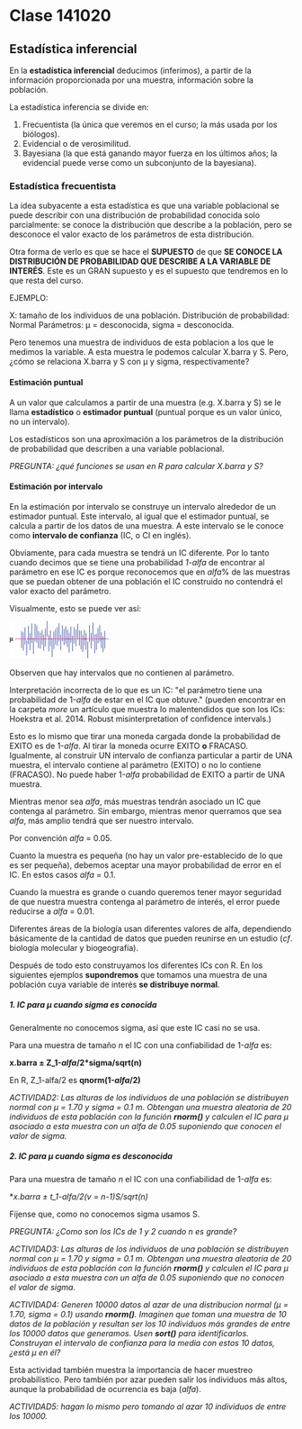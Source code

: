 # Clase 141020

## Estadística inferencial

En la **estadística inferencial** deducimos (inferimos), a partir de la información proporcionada por una muestra, información sobre la población.

La estadística inferencia se divide en:

1. Frecuentista (la única que veremos en el curso; la más usada por los biólogos).
2. Evidencial o de verosimilitud.
3. Bayesiana (la que está ganando mayor fuerza en los últimos años; la evidencial puede verse como un subconjunto de la bayesiana).

### Estadística frecuentista

La idea subyacente a esta estadística es que una variable poblacional se puede describir con una distribución de probabilidad conocida solo parcialmente: se conoce la distribución que describe a la población, pero se desconoce el valor exacto de los parámetros de esta distribución.

Otra forma de verlo es que se hace el **SUPUESTO** de que **SE CONOCE LA DISTRIBUCIÓN DE PROBABILIDAD QUE DESCRIBE A LA VARIABLE DE INTERÉS**. Este es un GRAN supuesto y es el supuesto que tendremos en lo que resta del curso.

EJEMPLO:

X: tamaño de los individuos de una población.
Distribución de probabilidad: Normal
Parámetros: µ = desconocida, sigma = desconocida.

Pero tenemos una muestra de individuos de esta poblacion a los que le medimos la variable. A esta muestra le podemos calcular X.barra y S. Pero, ¿cómo se relaciona X.barra y S con µ y sigma, respectivamente?

#### Estimación puntual

A un valor que calculamos a partir de una muestra (e.g. X.barra y S) se le llama **estadístico** o **estimador puntual** (puntual porque es un valor único, no un intervalo).

Los estadísticos son una aproximación a los parámetros de la distribución de probabilidad que describen a una variable poblacional.

_PREGUNTA: ¿qué funciones se usan en R para calcular X.barra y S?_

#### Estimación por intervalo

En la estimación por intervalo se construye un intervalo alrededor de un estimador puntual. Este intervalo, al igual que el estimador puntual, se calcula a partir de los datos de una muestra. A este intervalo se le conoce como **intervalo de confianza** (IC, o CI en inglés).

Obviamente, para cada muestra se tendrá un IC diferente. Por lo tanto cuando decimos que se tiene una probabilidad _1-alfa_ de encontrar al parámetro en ese IC es porque reconocemos que en _alfa_% de las muestras que se puedan obtener de una población el IC construido no contendrá el valor exacto del parámetro.

Visualmente, esto se puede ver así:

![image](more/mu.png)

Observen que hay intervalos que no contienen al parámetro.

Interpretación incorrecta de lo que es un IC: "el parámetro tiene una probabilidad de 1-_alfa_ de estar en el IC que obtuve." (pueden encontrar en la carpeta _more_ un artículo que muestra lo malentendidos que son los ICs: Hoekstra et al. 2014. Robust misinterpretation of confidence intervals.)

Esto es lo mismo que tirar una moneda cargada donde la probabilidad de EXITO es de 1-_alfa_. Al tirar la moneda ocurre EXITO **o** FRACASO. Igualmente, al construir UN intervalo de confianza particular a partir de UNA muestra, el intervalo contiene al parámetro (EXITO) o no lo contiene (FRACASO). No puede haber 1-_alfa_ probabilidad de EXITO a partir de UNA muestra.

Mientras menor sea _alfa_, más muestras tendrán asociado un IC que contenga al parámetro. Sin embargo, mientras menor querramos que sea _alfa_, más amplio tendrá que ser nuestro intervalo.

Por convención _alfa_ = 0.05. 

Cuanto la muestra es pequeña (no hay un valor pre-establecido de lo que es ser pequeña), debemos aceptar una mayor probabilidad de error en el IC. En estos casos _alfa_ = 0.1.

Cuando la muestra es grande o cuando queremos tener mayor seguridad de que nuestra muestra contenga al parámetro de interés, el error puede reducirse a _alfa_ = 0.01.

Diferentes áreas de la biología usan diferentes valores de alfa, dependiendo básicamente de la cantidad de datos que pueden reunirse en un estudio (_cf_. biología molecular y biogeografía).

Después de todo esto construyamos los diferentes ICs con R. En los siguientes ejemplos **supondremos** que tomamos una muestra de una población cuya variable de interés **se distribuye normal**.

##### 1. IC para µ cuando sigma es conocida

Generalmente no conocemos sigma, así que este IC casi no se usa.

Para una muestra de tamaño _n_ el IC con una confiabilidad de 1-_alfa_ es:

**x.barra ± Z_1-*alfa*/2*sigma/sqrt(n)**

En R, Z_1-alfa/2 es **qnorm(1-*alfa*/2)**

_ACTIVIDAD2: Las alturas de los individuos de una población se distribuyen normal con µ = 1.70 y sigma = 0.1 m. Obtengan una muestra aleatoria de 20 individuos de esta población con la función **rnorm()** y calculen el IC para µ asociado a esta muestra con un alfa de 0.05 suponiendo que conocen el valor de sigma._

##### 2. IC para µ cuando sigma es desconocida

Para una muestra de tamaño _n_ el IC con una confiabilidad de 1-_alfa_ es:

**x.barra ± t_1-*alfa*/2(v = n-1)*S/sqrt(n)**

Fíjense que, como no conocemos sigma usamos S.

_PREGUNTA: ¿Como son los ICs de 1 y 2 cuando n es grande?_

_ACTIVIDAD3: Las alturas de los individuos de una población se distribuyen normal con µ = 1.70 y sigma = 0.1 m. Obtengan una muestra aleatoria de 20 individuos de esta población con la función **rnorm()** y calculen el IC para µ asociado a esta muestra con un alfa de 0.05 suponiendo que no conocen el valor de sigma._

_ACTIVIDAD4: Generen 10000 datos al azar de una distribucion normal (µ = 1.70, sigma = 0.1) usando **rnorm()**. Imaginen que toman una muestra de 10 datos de la población y resultan ser los 10 individuos más grandes de entre los 10000 datos que generamos. Usen **sort()** para identificarlos. Construyan el intervalo de confianza para la media con estos 10 datos, ¿está µ en él?_

Esta actividad también muestra la importancia de hacer muestreo probabilístico. Pero también por azar pueden salir los individuos más altos, aunque la probabilidad de ocurrencia es baja (_alfa_).

_ACTIVIDAD5: hagan lo mismo pero tomando al azar 10 individuos de entre los 10000._
